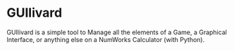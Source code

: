 # GUIlivard
GUIlivard is a simple tool to Manage all the elements of a Game, a Graphical Interface, or anything else on a NumWorks Calculator (with Python).

